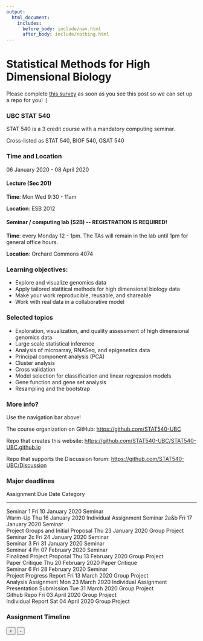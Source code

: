 ```yaml
---
output:
  html_document:
    includes:
      before_body: include/nav.html
      after_body: include/nothing.html
---
```



# Statistical Methods for High Dimensional Biology
<span style="color: red"></span>

Please complete <span style="color: blue">[this survey](https://docs.google.com/forms/d/e/1FAIpQLSd8WlRLiBRaNrNk5PEY87nLkEPjZ60BcdTMUU0JAQRyMkkNsg/viewform?usp=sf_link)</span> as soon as you see this post so we can set up a repo for you! :) 

### UBC STAT 540

STAT 540 is a 3 credit course with a mandatory computing seminar.

Cross-listed as STAT 540, BIOF 540, GSAT 540

### Time and Location

06 January 2020 - 08 April 2020

#### Lecture (Sec 201)

**Time**: Mon Wed 9:30 - 11am

**Location**: ESB 2012

#### Seminar / computing lab (S2B) -- REGISTRATION IS REQUIRED!

**Time**: every Monday 12 - 1pm. The TAs will remain in the lab until 1pm for general office hours.

**Location**: Orchard Commons 4074

### Learning objectives:

  * Explore and visualize genomics data
  * Apply tailored statitical methods for high dimensional biology data
  * Make your work reproducible, reusable, and shareable
  * Work with real data in a collaborative model

### Selected topics

  * Exploration, visualization, and quality assessment of high dimensional genomics data
  * Large scale statistical inference
  * Analysis of microarray, RNASeq, and epigenetics data
  * Principal component analysis (PCA)
  * Cluster analysis
  * Cross validation
  * Model selection for classification and linear regression models
  * Gene function and gene set analysis
  * Resampling and the bootstrap

### More info?

Use the navigation bar above!

The course organization on GitHub: <https://github.com/STAT540-UBC>  

Repo that creates this website: <https://github.com/STAT540-UBC/STAT540-UBC.github.io>

Repo that supports the Discussion forum: <https://github.com/STAT540-UBC/Discussion>

### Major deadlines

Assignment                            Due Date               Category              
------------------------------------  ---------------------  ----------------------
Seminar 1                             Fri 10 January 2020    Seminar               
Warm-Up                               Thu 16 January 2020    Individual Assignment 
Seminar 2a&b                          Fri 17 January 2020    Seminar               
Project Groups and Initial Proposal   Thu 23 January 2020    Group Project         
Seminar 2c                            Fri 24 January 2020    Seminar               
Seminar 3                             Fri 31 January 2020    Seminar               
Seminar 4                             Fri 07 February 2020   Seminar               
Finalized Project Proposal            Thu 13 February 2020   Group Project         
Paper Critique                        Thu 20 February 2020   Paper Critique        
Seminar 6                             Fri 28 February 2020   Seminar               
Project Progress Report               Fri 13 March 2020      Group Project         
Analysis Assignment                   Mon 23 March 2020      Individual Assignment 
Presentation Submission               Tue 31 March 2020      Group Project         
Github Repo                           Fri 03 April 2020      Group Project         
Individual Report                     Sat 04 April 2020      Group Project         

### Assignment Timeline

<!--html_preserve--><div id="htmlwidget-3d41ae3ca617cb9de668" class="timevis html-widget" style="width:672px;height:480px;">
<div class="btn-group zoom-menu">
<button type="button" class="btn btn-default btn-lg zoom-in" title="Zoom in">+</button>
<button type="button" class="btn btn-default btn-lg zoom-out" title="Zoom out">-</button>
</div>
</div>
<script type="application/json" data-for="htmlwidget-3d41ae3ca617cb9de668">{"x":{"items":[{"id":"1","content":"Warm-Up","start":"2020-01-16 23:59:00","Category":"Individual Assignment","style":"background-color: gold;"},{"id":"2","content":"Paper Critique","start":"2020-02-20 23:59:00","Category":"Paper Critique","style":"background-color: aqua;"},{"id":"3","content":"Analysis Assignment","start":"2020-03-23 23:59:00","Category":"Individual Assignment","style":"background-color: pink;"},{"id":"4","content":"Project Groups and Initial Proposal","start":"2020-01-23 23:59:00","Category":"Group Project","style":"background-color: lavender;"},{"id":"5","content":"Finalized Project Proposal","start":"2020-02-13 23:59:00","Category":"Group Project","style":"background-color: lavender;"},{"id":"6","content":"Project Progress Report","start":"2020-03-13 23:59:00","Category":"Group Project","style":"background-color: lavender;"},{"id":"7","content":"Presentation Submission","start":"2020-03-31 23:59:00","Category":"Group Project","style":"background-color: lavender;"},{"id":"8","content":"Github Repo","start":"2020-04-03 23:59:00","Category":"Group Project","style":"background-color: lavender;"},{"id":"9","content":"Individual Report","start":"2020-04-04 23:59:00","Category":"Group Project","style":"background-color: lavender;"},{"id":"10","content":"Seminar 1","start":"2020-01-10 23:59:00","Category":"Seminar","style":"background-color: palegreen;"},{"id":"11","content":"Seminar 2a&b","start":"2020-01-17 23:59:00","Category":"Seminar","style":"background-color: palegreen;"},{"id":"12","content":"Seminar 2c ","start":"2020-01-24 23:59:00","Category":"Seminar","style":"background-color: palegreen;"},{"id":"13","content":"Seminar 3 ","start":"2020-01-31 23:59:00","Category":"Seminar","style":"background-color: palegreen;"},{"id":"14","content":"Seminar 4 ","start":"2020-02-07 23:59:00","Category":"Seminar","style":"background-color: palegreen;"},{"id":"15","content":" Seminar 6 ","start":"2020-02-28 23:59:00","Category":"Seminar","style":"background-color: palegreen;"}],"groups":null,"showZoom":true,"zoomFactor":0.5,"fit":true,"options":[],"height":null,"api":[]},"evals":[],"jsHooks":[]}</script><!--/html_preserve-->

